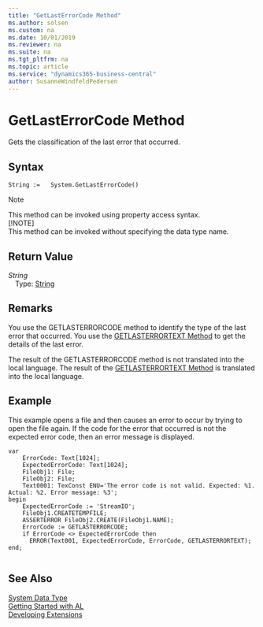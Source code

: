 ```yaml
---
title: "GetLastErrorCode Method"
ms.author: solsen
ms.custom: na
ms.date: 10/01/2019
ms.reviewer: na
ms.suite: na
ms.tgt_pltfrm: na
ms.topic: article
ms.service: "dynamics365-business-central"
author: SusanneWindfeldPedersen
---
```

[//]: # (START>DO_NOT_EDIT)
[//]: # (IMPORTANT:Do not edit any of the content between here and the END>DO_NOT_EDIT.)
[//]: # (Any modifications should be made in the .xml files in the ModernDev repo.)
# GetLastErrorCode Method
Gets the classification of the last error that occurred.


## Syntax
```
String :=   System.GetLastErrorCode()
```
> [!NOTE]  
> This method can be invoked using property access syntax.  
> [!NOTE]  
> This method can be invoked without specifying the data type name.  


## Return Value
*String*  
&emsp;Type: [String](../string/string-data-type.md)  
  


[//]: # (IMPORTANT: END>DO_NOT_EDIT)

## Remarks  
 You use the GETLASTERRORCODE method to identify the type of the last error that occurred. You use the [GETLASTERRORTEXT Method](../../methods-auto/system/system-getlasterrortext-method.md) to get the details of the last error.  
  
 The result of the GETLASTERRORCODE method is not translated into the local language. The result of the [GETLASTERRORTEXT Method](../../methods-auto/system/system-getlasterrortext-method.md) is translated into the local language.  
  
## Example  
 This example opens a file and then causes an error to occur by trying to open the file again. If the code for the error that occurred is not the expected error code, then an error message is displayed.  
  

```  
var
    ErrorCode: Text[1024];  
    ExpectedErrorCode: Text[1024];  
    FileObj1: File;
    FileObj2: File;
    Text0001: TexConst ENU='The error code is not valid. Expected: %1. Actual: %2. Error message: %3';
begin
    ExpectedErrorCode := 'StreamIO';  
    FileObj1.CREATETEMPFILE;  
    ASSERTERROR FileObj2.CREATE(FileObj1.NAME);  
    ErrorCode := GETLASTERRORCODE;  
    if ErrorCode <> ExpectedErrorCode then  
      ERROR(Text001, ExpectedErrorCode, ErrorCode, GETLASTERRORTEXT);  
end;
  
```  
## See Also
[System Data Type](system-data-type.md)  
[Getting Started with AL](../../devenv-get-started.md)  
[Developing Extensions](../../devenv-dev-overview.md)